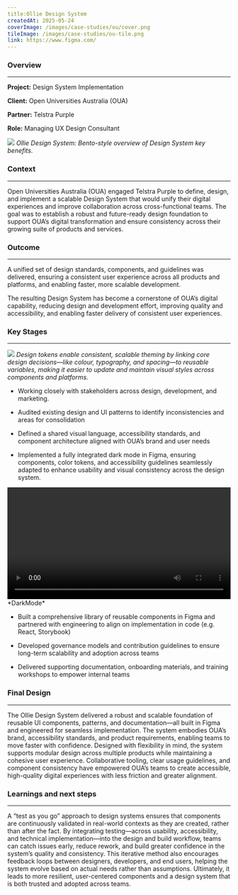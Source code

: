 ```yaml
---
title:Ollie Design System
createdAt: 2025-05-24
coverImage: /images/case-studies/ou/cover.png
tileImage: /images/case-studies/ou-tile.png
link: https://www.figma.com/
---
```


### Overview
---

**Project:** Design System Implementation

**Client:** Open Universities Australia (OUA)

**Partner:** Telstra Purple

**Role:** Managing UX Design Consultant

![](/images/case-studies/ou/OU-Bento.png)
*Ollie Design System: Bento-style overview of Design System key benefits.*

### Context
---
Open Universities Australia (OUA) engaged Telstra Purple to define, design, and implement a scalable Design System that would unify their digital experiences and improve collaboration across cross-functional teams. The goal was to establish a robust and future-ready design foundation to support OUA’s digital transformation and ensure consistency across their growing suite of products and services.

### Outcome
---
A unified set of design standards, components, and guidelines was delivered, ensuring a consistent user experience across all products and platforms, and enabling faster, more scalable development.

The resulting Design System has become a cornerstone of OUA’s digital capability, reducing design and development effort, improving quality and accessibility, and enabling faster delivery of consistent user experiences.
  

### Key Stages
---

![](/images/case-studies/ou/OU-Test-Image2.png)
*Design tokens enable consistent, scalable theming by linking core design decisions—like colour, typography, and spacing—to reusable variables, making it easier to update and maintain visual styles across components and platforms.*

- Working closely with stakeholders across design, development, and marketing.

- Audited existing design and UI patterns to identify inconsistencies and areas for consolidation

- Defined a shared visual language, accessibility standards, and component architecture aligned with OUA’s brand and user needs

- Implemented a fully integrated dark mode in Figma, ensuring components, color tokens, and accessibility guidelines seamlessly adapted to enhance usability and visual consistency across the design system.

<video width="100%" controls>
  <source src="/images/case-studies/ou/OU-DarktoLightMode.mov" type="video/quicktime">
  Your browser does not support the video tag.
</video>
*DarkMode*

- Built a comprehensive library of reusable components in Figma and partnered with engineering to align on implementation in code (e.g. React, Storybook)

- Developed governance models and contribution guidelines to ensure long-term scalability and adoption across teams

- Delivered supporting documentation, onboarding materials, and training workshops to empower internal teams

  
### Final Design
---
The Ollie Design System delivered a robust and scalable foundation of reusable UI components, patterns, and documentation—all built in Figma and engineered for seamless implementation. The system embodies OUA’s brand, accessibility standards, and product requirements, enabling teams to move faster with confidence. Designed with flexibility in mind, the system supports modular design across multiple products while maintaining a cohesive user experience. Collaborative tooling, clear usage guidelines, and component consistency have empowered OUA’s teams to create accessible, high-quality digital experiences with less friction and greater alignment.

### Learnings and next steps
---
A “test as you go” approach to design systems ensures that components are continuously validated in real-world contexts as they are created, rather than after the fact. By integrating testing—across usability, accessibility, and technical implementation—into the design and build workflow, teams can catch issues early, reduce rework, and build greater confidence in the system’s quality and consistency. This iterative method also encourages feedback loops between designers, developers, and end users, helping the system evolve based on actual needs rather than assumptions. Ultimately, it leads to more resilient, user-centered components and a design system that is both trusted and adopted across teams.


  


